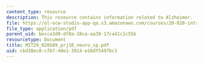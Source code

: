 ```yaml
---
content_type: resource
description: This resource contains information related to Alzheimer.
file: https://ol-ocw-studio-app-qa.s3.amazonaws.com/courses/20-020-introduction-to-biological-engineering-design-spring-2009/cbd38ec0cfb740e13914e16df5497bc3_MIT20_020S09_prj10_neuro_sp.pdf
file_type: application/pdf
parent_uid: becca3d9-df0a-28ca-aa38-17ca41c1c55b
resourcetype: Document
title: MIT20_020S09_prj10_neuro_sp.pdf
uid: cbd38ec0-cfb7-40e1-3914-e16df5497bc3
---
```

